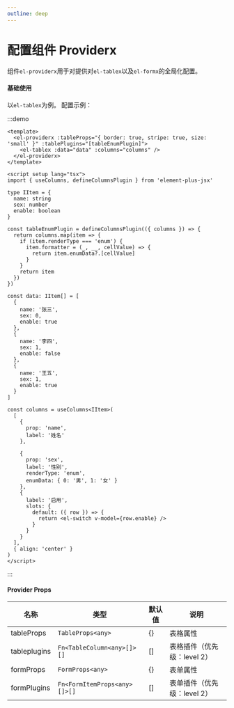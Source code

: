 ```yaml
---
outline: deep
---
```


# 配置组件 Providerx

组件`el-providerx`用于对提供对`el-tablex`以及`el-formx`的全局化配置。

#### 基础使用

以`el-tablex`为例。 配置示例：

:::demo

```vue
<template>
  <el-providerx :tableProps="{ border: true, stripe: true, size: 'small' }" :tablePlugins="[tableEnumPlugin]">
    <el-tablex :data="data" :columns="columns" />
  </el-providerx>
</template>

<script setup lang="tsx">
import { useColumns, defineColumnsPlugin } from 'element-plus-jsx'

type IItem = {
  name: string
  sex: number
  enable: boolean
}

const tableEnumPlugin = defineColumnsPlugin(({ columns }) => {
  return columns.map(item => {
    if (item.renderType === 'enum') {
      item.formatter = (_, __, cellValue) => {
        return item.enumData?.[cellValue]
      }
    }
    return item
  })
})

const data: IItem[] = [
  {
    name: '张三',
    sex: 0,
    enable: true
  },
  {
    name: '李四',
    sex: 1,
    enable: false
  },
  {
    name: '王五',
    sex: 1,
    enable: true
  }
]

const columns = useColumns<IItem>(
  [
    {
      prop: 'name',
      label: '姓名'
    },

    {
      prop: 'sex',
      label: '性别',
      renderType: 'enum',
      enumData: { 0: '男', 1: '女' }
    },
    {
      label: '启用',
      slots: {
        default: ({ row }) => {
          return <el-switch v-model={row.enable} />
        }
      }
    }
  ],
  { align: 'center' }
)
</script>
```

:::

#### Provider Props

<div class=vp-table>

| 名称         | 类型                         | 默认值 | 说明                        |
| ------------ | ---------------------------- | ------ | --------------------------- |
| tableProps   | `TableProps<any>`            | {}     | 表格属性                    |
| tableplugins | `Fn<TableColumn<any>[]>[]`   | []     | 表格插件（优先级：level 2） |
| formProps    | `FormProps<any>`             | {}     | 表单属性                    |
| formPlugins  | `Fn<FormItemProps<any>[]>[]` | []     | 表单插件（优先级：level 2） |

</div>
